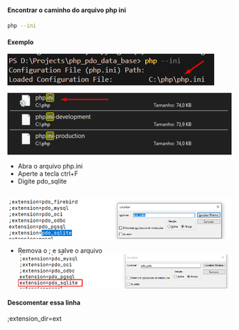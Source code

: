 #### Encontrar o caminho do arquivo php ini

```bash
php --ini

```

#### Exemplo 
![alt text](image.png)

![alt text](image-1.png)

- Abra o arquivo php.ini
- Aperte a tecla ctrl+F
- Digite pdo_sqlite
<br><br>

![alt text](image-2.png)

- Remova o ;  e salve o arquivo
![alt text](image-3.png)

#### Descomentar essa linha 

;extension_dir=ext